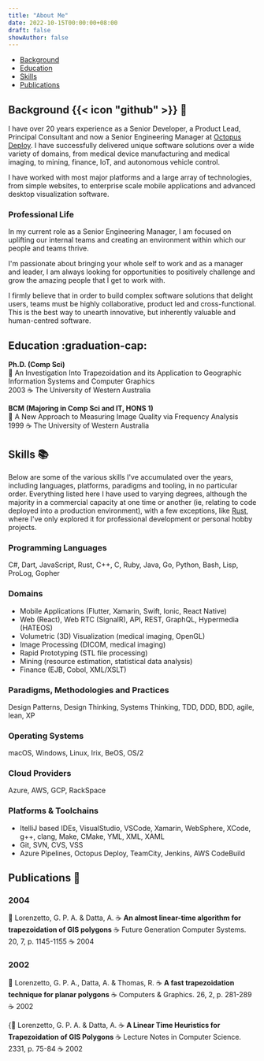 ```yaml
---
title: "About Me"
date: 2022-10-15T00:00:00+08:00
draft: false
showAuthor: false
---
```


- [Background](#background)
- [Education](#education)
- [Skills](#skills)
- [Publications](#publications)

## Background {{< icon "github" >}} :mag_right:

I have over 20 years experience as a Senior Developer, a Product Lead, Principal Consultant and now a Senior Engineering Manager at [Octopus Deploy](https://octopus.com/). I have successfully delivered unique software solutions over a wide variety of domains, from medical device manufacturing and medical imaging, to mining, finance, IoT, and autonomous vehicle control.

I have worked with most major platforms and a large array of technologies, from simple websites, to enterprise scale mobile applications and advanced desktop visualization software.

### Professional Life

In my current role as a Senior Engineering Manager, I am focused on uplifting our internal teams and creating an environment within which our people and teams thrive. 

I'm passionate about bringing your whole self to work and as a manager and leader, I am always looking for opportunities to positively challenge and grow the amazing people that I get to work with.

I firmly believe that in order to build complex software solutions that delight users, teams must be highly collaborative, product led and cross-functional. This is the best way to unearth innovative, but inherently valuable and human-centred software.

## Education :graduation-cap:

**Ph.D. (Comp Sci)**  
:notebook_with_decorative_cover: An Investigation Into Trapezoidation and its Application to Geographic Information Systems and Computer Graphics  
2003 :coffee: The University of Western Australia  

**BCM (Majoring in Comp Sci and IT, HONS 1)**  
:notebook_with_decorative_cover: A New Approach to Measuring Image Quality via Frequency Analysis  
1999 :coffee: The University of Western Australia  

## Skills :books:

Below are some of the various skills I've accumulated over the years, including languages, platforms, paradigms and tooling, in no particular order. Everything listed here I have used to varying degrees, although the majority in a commercial capacity at one time or another (ie, relating to code deployed into a production environment), with a few exceptions, like [Rust](https://rust-lang.org), where I've only explored it for professional development or personal hobby projects.

### Programming Languages

C#, Dart, JavaScript, Rust, C++, C, Ruby, Java, Go, Python, Bash, Lisp, ProLog, Gopher

### Domains

- Mobile Applications (Flutter, Xamarin, Swift, Ionic, React Native)
- Web (React), Web RTC (SignalR), API, REST, GraphQL, Hypermedia (HATEOS)
- Volumetric (3D) Visualization (medical imaging, OpenGL)
- Image Processing (DICOM, medical imaging)
- Rapid Prototyping (STL file processing)
- Mining (resource estimation, statistical data analysis)
- Finance (EJB, Cobol, XML/XSLT)

### Paradigms, Methodologies and Practices

Design Patterns, Design Thinking, Systems Thinking, TDD, DDD, BDD, agile, lean, XP

### Operating Systems

macOS, Windows, Linux, Irix, BeOS, OS/2

### Cloud Providers

Azure, AWS, GCP, RackSpace

### Platforms & Toolchains

- ItelliJ based IDEs, VisualStudio, VSCode, Xamarin, WebSphere, XCode, g++, clang, Make, CMake, YML, XML, XAML
- Git, SVN, CVS, VSS
- Azure Pipelines, Octopus Deploy, TeamCity, Jenkins, AWS CodeBuild

## Publications :memo:

### 2004

:notebook_with_decorative_cover: Lorenzetto, G. P. A. & Datta, A. :coffee: **An almost linear-time algorithm for trapezoidation of GIS polygons** :coffee: Future Generation Computer Systems. 20, 7, p. 1145-1155 :coffee: 2004

### 2002

:notebook_with_decorative_cover: Lorenzetto, G. P. A., Datta, A. & Thomas, R. :coffee: **A fast trapezoidation technique for planar polygons** :coffee: Computers & Graphics. 26, 2, p. 281-289 :coffee: 2002

{:notebook_with_decorative_cover: Lorenzetto, G. P. A. & Datta, A. :coffee: **A Linear Time Heuristics for Trapezoidation of GIS Polygons** :coffee: Lecture Notes in Computer Science. 2331, p. 75-84 :coffee: 2002
